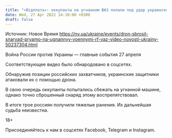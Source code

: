 ```yaml
---
title: "«Відплата»: оккупанты на угнанном ВАЗ попали под удар украинского дрона — видео"
date: Wed, 27 Apr 2022 14:10:00 +0300
draft: false
---
```

Источник: Новое Время https://nv.ua/ukraine/events/dron-sbrosil-snaryad-pryamo-na-ugnannyy-voennymi-rf-vaz-video-novosti-ukrainy-50237304.html


Война России против Украины — главные события 27 апреля

Соответствующее видео было обнародовано в соцсетях.

Обнаружив позиции российских захватчиков, украинские защитники атаковали их с помощью дрона.

В свою очередь оккупанты попытались сбежать на угнанной машине, однако точно сброшенный снаряд этому воспрепятствовал.

В итоге трое россиян получили тяжелые ранения. Их дальнейшая судьба неизвестна.

18+

Присоединяйтесь к нам в соцсетях Facebook, Telegram и Instagram.

